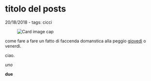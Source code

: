 # titolo del posts

<span class="post-info"> 20/18/2018 - tags: </span>
<span class="badge badge-primary">cicci</span>

<figure> <img class="" src="http://via.placeholder.com/200x300" alt="Card image cap"> </figure>

come fare a fare un fatto di faccenda domanstica alla peggio [giovedì](http://google.it) o venerdì.

ciao.

*uno*

**due**
